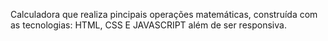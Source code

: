 Calculadora que realiza pincipais operações matemáticas, 
construída com as tecnologias: 
HTML, CSS E JAVASCRIPT além de ser responsiva.
